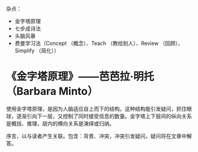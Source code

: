 
杂点：

- 金字塔原理
- 七步成诗法
- 头脑风暴
- 费曼学习法（Concept （概念）、Teach （教给别人）、Review （回顾）、Simplify （简化））

# 《金字塔原理》——芭芭拉·明托（Barbara Minto）

使用金字塔原理，是因为人脑适应自上而下的结构。这种结构能引发疑问，抓住眼球，逐渐引向下一层，又控制了同时接受信息的数量。金字塔上下层间的纵向关系是概括、推理，层内的横向关系是演绎或归纳。

序言，以与读者产生关联。包含：背景、冲突，冲突引发疑问，疑问将在文章中解答。
